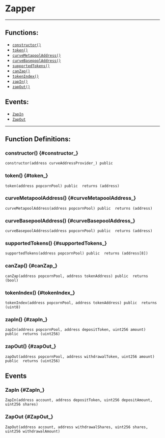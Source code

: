 # Zapper
***
## Functions:
- [`constructor()`](#constructor_)
- [`token()`](#token_)
- [`curveMetapoolAddress()`](#curveMetapoolAddress_)
- [`curveBasepoolAddress()`](#curveBasepoolAddress_)
- [`supportedTokens()`](#supportedTokens_)
- [`canZap()`](#canZap_)
- [`tokenIndex()`](#tokenIndex_)
- [`zapIn()`](#zapIn_)
- [`zapOut()`](#zapOut_)
## Events:
- [`ZapIn`](#ZapIn_)
- [`ZapOut`](#ZapOut_)
***
## Function Definitions:
### <a name="constructor_"></a> constructor() {#constructor_}
```
constructor(address curveAddressProvider_) public 
```
### <a name="token_"></a> token() {#token_}
```
token(address popcornPool) public  returns (address)
```
### <a name="curveMetapoolAddress_"></a> curveMetapoolAddress() {#curveMetapoolAddress_}
```
curveMetapoolAddress(address popcornPool) public  returns (address)
```
### <a name="curveBasepoolAddress_"></a> curveBasepoolAddress() {#curveBasepoolAddress_}
```
curveBasepoolAddress(address popcornPool) public  returns (address)
```
### <a name="supportedTokens_"></a> supportedTokens() {#supportedTokens_}
```
supportedTokens(address popcornPool) public  returns (address[8])
```
### <a name="canZap_"></a> canZap() {#canZap_}
```
canZap(address popcornPool, address tokenAddress) public  returns (bool)
```
### <a name="tokenIndex_"></a> tokenIndex() {#tokenIndex_}
```
tokenIndex(address popcornPool, address tokenAddress) public  returns (uint8)
```
### <a name="zapIn_"></a> zapIn() {#zapIn_}
```
zapIn(address popcornPool, address depositToken, uint256 amount) public  returns (uint256)
```
### <a name="zapOut_"></a> zapOut() {#zapOut_}
```
zapOut(address popcornPool, address withdrawalToken, uint256 amount) public  returns (uint256)
```
## Events
### <a name="ZapIn_"></a> ZapIn {#ZapIn_}
```
ZapIn(address account, address depositToken, uint256 depositAmount, uint256 shares)
```
### <a name="ZapOut_"></a> ZapOut {#ZapOut_}
```
ZapOut(address account, address withdrawalShares, uint256 shares, uint256 withdrawalAmount)
```
